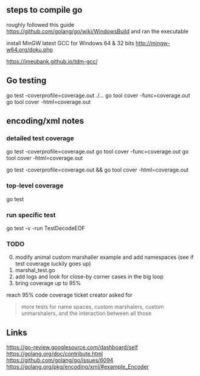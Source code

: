 ## steps to compile go
roughly followed this guide
https://github.com/golang/go/wiki/WindowsBuild
and ran the executable

install MinGW latest
GCC for Windows 64 & 32 bits
http://mingw-w64.org/doku.php

https://jmeubank.github.io/tdm-gcc/

## Go testing
go test -coverprofile=coverage.out ./...
go tool cover -func=coverage.out
go tool cover -html=coverage.out

## encoding/xml notes

### detailed test coverage
go test -coverprofile=coverage.out
go tool cover -func=coverage.out
go tool cover -html=coverage.out

go test -coverprofile=coverage.out && go tool cover -html=coverage.out

### top-level coverage
go test

### run specific test
go test -v -run TestDecodeEOF

### TODO
0. modify animal custom marshaller example and add namespaces
   (see if test coverage luckily goes up)
1. marshal_test.go
2. add logs and look for close-by corner cases in the big loop
3. bring coverage up to 95%

reach 95% code coverage
ticket creator asked for
> more tests for name spaces, custom marshalers, custom
unmarshalers, and the interaction between all those

## Links
https://go-review.googlesource.com/dashboard/self
https://golang.org/doc/contribute.html
https://github.com/golang/go/issues/6094
https://golang.org/pkg/encoding/xml/#example_Encoder